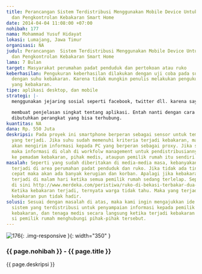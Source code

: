 ```yaml
---
title: Perancangan Sistem Terdistribusi Menggunakan Mobile Device Untuk Pengukuran
  dan Pengkontrolan Kebakaran Smart Home
date: 2014-04-04 11:08:00 +07:00
nohibah: 177
nama: Mohammad Yusuf Hidayat
lokasi: Lumajang, Jawa Timur
organisasi: NA
judul: Perancangan  Sistem Terdistribusi Menggunakan Mobile Device Untuk Pengukuran
  dan Pengkontrolan Kebakaran Smart Home
lama: 7 Bulan
target: Masyarakat perumahan padat penduduk dan pertokoan atau ruko
keberhasilan: Pengukuran keberhasilan dilakukan dengan uji coba pada suhu yang sesuai
  dengan suhu kebakaran. Karena tidak mungkin penulis melakukan pengukuran pada rumah
  yang kebakaran.
tipe: aplikasi desktop, dan mobile
strategi: |-
  menggunakan jejaring sosial seperti facebook, twitter dll. karena saya masih kuliah.

  membuat penjelasan singkat tentang aplikasi. Entah nanti dengan cara sosialisasi ataupun yang lain.
  dibutuhkan perangkat yang bisa terhubung.
kuantitas: NA
dana: Rp. 550 Juta
deskripsi: Pada proyek ini smartphone berperan sebagai sensor untuk temperature kebakaran
  yang terjadi. Jika suhu sudah memenuhi kriteria terjadi kebakaran, maka smartphone
  akan mengirim informasi kepada PC yang berperan sebagai proxy. Jika sudah masuk
  maka informasi di olah di workfolw management untuk pendistribusiannya, entah itu
  ke pemadam kebakaran, pihak medis, ataupun pemilik rumah itu sendiri.
masalah: Seperti yang sudah diberitakan di media-media masa, kebanyakan kebakaran
  terjadi di area perumahan padat penduduk dan ruko. Jika tidak ada tindakan yang
  cepat maka akan ada banyak kerugian dan korban. Apalagi jika kebakaran tersebut
  terjadi di malam hari ketika semua pemilik rumah sedang terlelap. Seperti yang diberitakan
  di sini http://www.merdeka.com/peristiwa/ruko-di-bekasi-terbakar-dua-balita-tewas-dan-ibunya-kritis.html.
  Ketika kebakaran terjadi, ternyata warga tidak tahu. Maka yang terjadi petugas pemadam
  kebakaran pun tidak hadir.
solusi: Sesuai dengan masalah di atas, maka kami ingin mengajukkan ide untuk membuat
  sistem yang terdistribusi untuk penyampaian informasi kepada pemilik rumah, pemadam
  kebakaran, dan tenaga medis secara langsung ketika terjadi kebakaran tanpa harus
  si pemilik rumah menghubungi pihak-pihak tersebut.
---
```


![176](/static/img/hibahcms/176.png){: .img-responsive }{: width="350" }

### {{ page.nohibah }} - {{ page.title }}

{{ page.deskripsi }}
